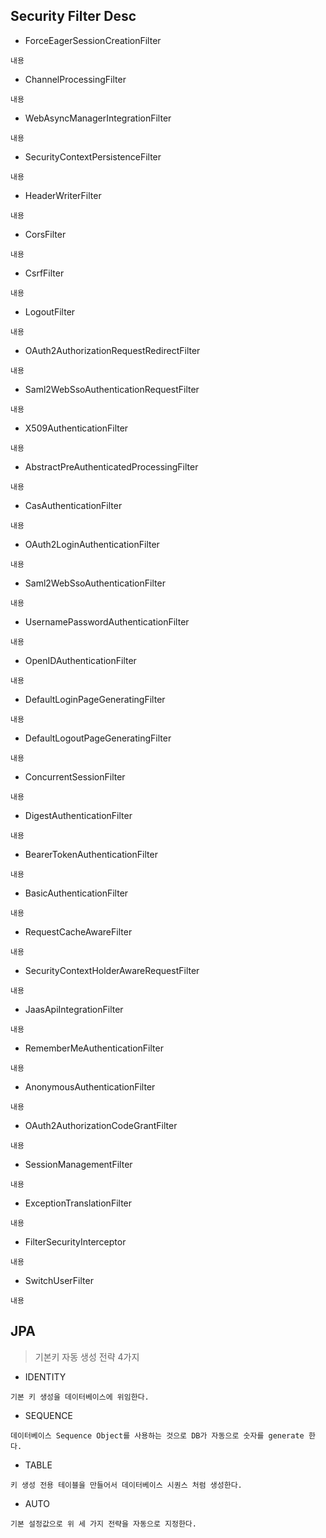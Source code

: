 Security Filter Desc
------------
+ ForceEagerSessionCreationFilter
```
내용
```
+ ChannelProcessingFilter
```
내용
```
+ WebAsyncManagerIntegrationFilter
```
내용
```
+ SecurityContextPersistenceFilter
```
내용
```
+ HeaderWriterFilter
```
내용
```
+ CorsFilter
```
내용
```
+ CsrfFilter
```
내용
```
+ LogoutFilter
```
내용
```
+ OAuth2AuthorizationRequestRedirectFilter
```
내용
```
+ Saml2WebSsoAuthenticationRequestFilter
```
내용
```
+ X509AuthenticationFilter
```
내용
```
+ AbstractPreAuthenticatedProcessingFilter
```
내용
```
+ CasAuthenticationFilter
```
내용
```
+ OAuth2LoginAuthenticationFilter
```
내용
```
+ Saml2WebSsoAuthenticationFilter
```
내용
```
+ UsernamePasswordAuthenticationFilter
```
내용
```
+ OpenIDAuthenticationFilter
```
내용
```
+ DefaultLoginPageGeneratingFilter
```
내용
```
+ DefaultLogoutPageGeneratingFilter
```
내용
```
+ ConcurrentSessionFilter
```
내용
```
+ DigestAuthenticationFilter
```
내용
```
+ BearerTokenAuthenticationFilter
```
내용
```
+ BasicAuthenticationFilter
```
내용
```
+ RequestCacheAwareFilter
```
내용
```
+ SecurityContextHolderAwareRequestFilter
```
내용
```
+ JaasApiIntegrationFilter
```
내용
```
+ RememberMeAuthenticationFilter
```
내용
```
+ AnonymousAuthenticationFilter
```
내용
```
+ OAuth2AuthorizationCodeGrantFilter
```
내용
```
+ SessionManagementFilter
```
내용
```
+ ExceptionTranslationFilter
```
내용
```
+ FilterSecurityInterceptor
```
내용
```
+ SwitchUserFilter
```
내용
```

JPA
------------
> 기본키 자동 생성 전략 4가지
+ IDENTITY
```
기본 키 생성을 데이터베이스에 위임한다.
```
+ SEQUENCE
```
데이터베이스 Sequence Object를 사용하는 것으로 DB가 자동으로 숫자를 generate 한다.
```
+ TABLE
```
키 생성 전용 테이블을 만들어서 데이터베이스 시퀀스 처럼 생성한다.
```
+ AUTO
```
기본 설정값으로 위 세 가지 전략을 자동으로 지정한다.
```
